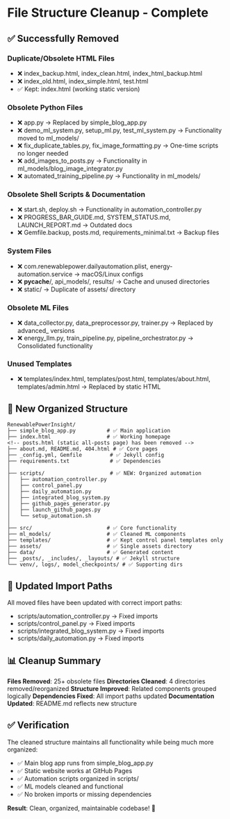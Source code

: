 # File Structure Cleanup - Complete

## ✅ Successfully Removed

### Duplicate/Obsolete HTML Files
- ❌ index_backup.html, index_clean.html, index_html_backup.html
- ❌ index_old.html, index_simple.html, test.html
- ✅ Kept: index.html (working static version)

### Obsolete Python Files  
- ❌ app.py → Replaced by simple_blog_app.py
- ❌ demo_ml_system.py, setup_ml.py, test_ml_system.py → Functionality moved to ml_models/
- ❌ fix_duplicate_tables.py, fix_image_formatting.py → One-time scripts no longer needed
- ❌ add_images_to_posts.py → Functionality in ml_models/blog_image_integrator.py
- ❌ automated_training_pipeline.py → Functionality in ml_models/

### Obsolete Shell Scripts & Documentation
- ❌ start.sh, deploy.sh → Functionality in automation_controller.py
- ❌ PROGRESS_BAR_GUIDE.md, SYSTEM_STATUS.md, LAUNCH_REPORT.md → Outdated docs
- ❌ Gemfile.backup, posts.md, requirements_minimal.txt → Backup files

### System Files
- ❌ com.renewablepower.dailyautomation.plist, energy-automation.service → macOS/Linux configs
- ❌ __pycache__/, api_models/, results/ → Cache and unused directories
- ❌ static/ → Duplicate of assets/ directory

### Obsolete ML Files
- ❌ data_collector.py, data_preprocessor.py, trainer.py → Replaced by advanced_ versions
- ❌ energy_llm.py, train_pipeline.py, pipeline_orchestrator.py → Consolidated functionality

### Unused Templates
- ❌ templates/index.html, templates/post.html, templates/about.html, templates/admin.html → Replaced by static HTML

## 📁 New Organized Structure

```
RenewablePowerInsight/
├── simple_blog_app.py          # ✅ Main application
├── index.html                  # ✅ Working homepage
<!-- posts.html (static all-posts page) has been removed -->
├── about.md, README.md, 404.html # ✅ Core pages
├── _config.yml, Gemfile         # ✅ Jekyll config
├── requirements.txt             # ✅ Dependencies
│
├── scripts/                     # ✅ NEW: Organized automation
│   ├── automation_controller.py
│   ├── control_panel.py
│   ├── daily_automation.py
│   ├── integrated_blog_system.py
│   ├── github_pages_generator.py
│   ├── launch_github_pages.py
│   └── setup_automation.sh
│
├── src/                        # ✅ Core functionality
├── ml_models/                  # ✅ Cleaned ML components
├── templates/                  # ✅ Kept control panel templates only
├── assets/                     # ✅ Single assets directory
├── data/                       # ✅ Generated content
├── _posts/, _includes/, _layouts/ # ✅ Jekyll structure
└── venv/, logs/, model_checkpoints/ # ✅ Supporting dirs
```

## 🔧 Updated Import Paths

All moved files have been updated with correct import paths:
- scripts/automation_controller.py → Fixed imports
- scripts/control_panel.py → Fixed imports  
- scripts/integrated_blog_system.py → Fixed imports
- scripts/daily_automation.py → Fixed imports

## 📊 Cleanup Summary

**Files Removed**: 25+ obsolete files
**Directories Cleaned**: 4 directories removed/reorganized
**Structure Improved**: Related components grouped logically
**Dependencies Fixed**: All import paths updated
**Documentation Updated**: README.md reflects new structure

## ✅ Verification

The cleaned structure maintains all functionality while being much more organized:
- ✅ Main blog app runs from simple_blog_app.py
- ✅ Static website works at GitHub Pages
- ✅ Automation scripts organized in scripts/
- ✅ ML models cleaned and functional
- ✅ No broken imports or missing dependencies

**Result**: Clean, organized, maintainable codebase! 🎉

